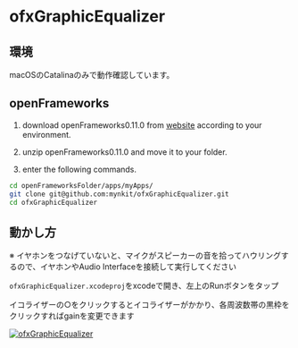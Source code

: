 # ofxGraphicEqualizer

## 環境

macOSのCatalinaのみで動作確認しています。

## openFrameworks

1. download openFrameworks0.11.0 from [website](https://openframeworks.cc/download/) according to your environment.

2. unzip openFrameworks0.11.0 and move it to your folder.

3. enter the following commands.

```sh
cd openFrameworksFolder/apps/myApps/
git clone git@github.com:mynkit/ofxGraphicEqualizer.git
cd ofxGraphicEqualizer
```

## 動かし方

※ イヤホンをつなげていないと、マイクがスピーカーの音を拾ってハウリングするので、イヤホンやAudio Interfaceを接続して実行してください

`ofxGraphicEqualizer.xcodeproj`をxcodeで開き、左上のRunボタンをタップ

イコライザーの○をクリックするとイコライザーがかかり、各周波数帯の黒枠をクリックすればgainを変更できます

[![ofxGraphicEqualizer](http://img.youtube.com/vi/2herN59f78s/0.jpg)](https://www.youtube.com/watch?v=2herN59f78s "ofxGraphicEqualizer")



